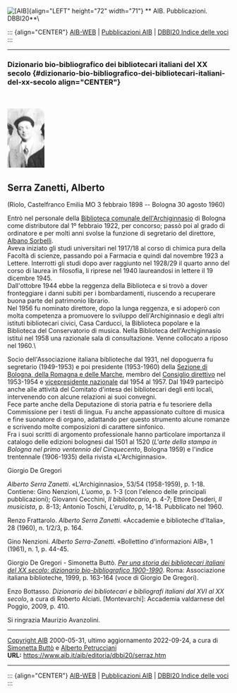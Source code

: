 ![\[AIB\]](/aib/wi/aibv72.gif){align="LEFT" height="72" width="71"}
** AIB. Pubblicazioni. DBBI20**\

::: {align="CENTER"}
[AIB-WEB](/) \| [Pubblicazioni AIB](/pubblicazioni/) \| [DBBI20 Indice
delle voci](dbbi20.htm)
:::

------------------------------------------------------------------------

### Dizionario bio-bibliografico dei bibliotecari italiani del XX secolo {#dizionario-bio-bibliografico-dei-bibliotecari-italiani-del-xx-secolo align="CENTER"}

\
\
![\[Ritratto\]](serraz.jpg)

## Serra Zanetti, Alberto

(Riolo, Castelfranco Emilia MO 3 febbraio 1898 -- Bologna 30 agosto
1960)

Entrò nel personale della [Biblioteca comunale
dell\'Archiginnasio](/aib/stor/teche/bo-com.htm) di Bologna come
distributore dal 1º febbraio 1922, per concorso; passò poi al grado di
ordinatore e per molti anni svolse la funzione di segretario del
direttore, [Albano Sorbelli](sorbelli.htm).\
Aveva iniziato gli studi universitari nel 1917/18 al corso di chimica
pura della Facoltà di scienze, passando poi a Farmacia e quindi dal
novembre 1923 a Lettere. Interrotti gli studi dopo aver raggiunto nel
1928/29 il quarto anno del corso di laurea in filosofia, li riprese nel
1940 laureandosi in lettere il 19 dicembre 1945.\
Dall\'ottobre 1944 ebbe la reggenza della Biblioteca e si trovò a dover
fronteggiare i danni subiti per i bombardamenti, riuscendo a recuperare
buona parte del patrimonio librario.\
Nel 1956 fu nominato direttore, dopo la lunga reggenza, e si adoperò con
molta competenza a promuovere lo sviluppo dell\'Archiginnasio e degli
altri istituti bibliotecari civici, Casa Carducci, la Biblioteca
popolare e la Biblioteca del Conservatorio di musica. Nella Biblioteca
dell\'Archiginnasio istituì nel 1958 una razionale sala di
consultazione. Venne collocato a riposo nel 1960.\

Socio dell\'Associazione italiana biblioteche dal 1931, nel dopoguerra
fu segretario (1949-1953) e poi presidente (1953-1960) della [Sezione di
Bologna, della Romagna e delle Marche](/aib/stor/sezioni/romagna.htm),
membro del [Consiglio direttivo](/aib/stor/cariche51.htm) nel 1953-1954
e [vicepresidente nazionale](/aib/stor/cariche54.htm) dal 1954 al 1957.
Dal 1949 partecipò anche alle attività del Comitato d\'intesa dei
bibliotecari degli enti locali, intervenendo con alcune relazioni ai
suoi convegni.\
Fece parte anche della Deputazione di storia patria e fu tesoriere della
Commissione per i testi di lingua. Fu anche appassionato cultore di
musica e fine suonatore di organo, adattando per questo strumento alcune
romanze e scrivendo molte composizioni di carattere sinfonico.\
Fra i suoi scritti di argomento professionale hanno particolare
importanza il catalogo delle edizioni bolognesi dal 1501 al 1520
(*L\'arte della stampa in Bologna nel primo ventennio del Cinquecento*,
Bologna 1959) e l\'indice trentennale (1906-1935) della rivista
«L\'Archiginnasio».

Giorgio De Gregori

*Alberto Serra Zanetti*. «L\'Archiginnasio», 53/54 (1958-1959), p. 1-18.
Contiene: Gino Nenzioni, *L\'uomo*, p. 1-3 (con l\'elenco delle
principali pubblicazioni); Giovanni Cecchini, *Il bibliotecario*, p.
4-7; Ettore Desderi, *Il musicista*, p. 8-13; Antonio Toschi,
*L\'erudito*, p, 14-18. Pubblicato nel 1960.

Renzo Frattarolo. *Alberto Serra Zanetti*. «Accademie e biblioteche
d\'Italia», 28 (1960), n. 1/2/3, p. 164.

Gino Nenzioni. *Alberto Serra-Zanetti*. «Bollettino d\'informazioni
AIB», 1 (1961), n. 1, p. 44-45.

Giorgio De Gregori - Simonetta Buttò. [*Per una storia dei bibliotecari
italiani del XX secolo: dizionario bio-bibliografico
1900-1990*](/aib/editoria/pub065.htm). Roma: Associazione italiana
biblioteche, 1999, p. 163-164 (voce di Giorgio De Gregori).

Enzo Bottasso. *Dizionario dei bibliotecari e bibliografi italiani dal
XVI al XX secolo*, a cura di Roberto Alciati. \[Montevarchi\]: Accademia
valdarnese del Poggio, 2009, p. 410.

Si ringrazia Maurizio Avanzolini.

------------------------------------------------------------------------

[Copyright AIB](/su-questo-sito/dichiarazione-di-copyright-aib-web/)
2000-05-31, ultimo aggiornamento 2022-09-24, a cura di [Simonetta
Buttò](/aib/redazione3.htm) e [Alberto
Petrucciani](/su-questo-sito/redazione-aib-web/)\
**URL:** https://www.aib.it/aib/editoria/dbbi20/serraz.htm

------------------------------------------------------------------------

::: {align="CENTER"}
[AIB-WEB](/) \| [Pubblicazioni AIB](/pubblicazioni/) \| [DBBI20 Indice
delle voci](dbbi20.htm)
:::
